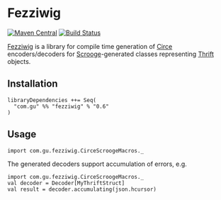 Fezziwig
========


[![Maven Central](https://maven-badges.herokuapp.com/maven-central/com.gu/fezziwig_2.11/badge.svg)](https://maven-badges.herokuapp.com/maven-central/com.gu/fezziwig_2.11) [![Build Status](https://travis-ci.org/guardian/fezziwig.svg?branch=master)](https://travis-ci.org/guardian/fezziwig)

[Fezziwig](https://en.wikipedia.org/wiki/Mr._Fezziwig) is a library for compile time generation of [Circe](https://github.com/circe/circe) encoders/decoders for [Scrooge](https://twitter.github.io/scrooge/)-generated classes representing [Thrift](http://thrift.apache.org/) objects.

Installation
------------
```
libraryDependencies ++= Seq(
  "com.gu" %% "fezziwig" % "0.6"
)
```

Usage
-----
```
import com.gu.fezziwig.CirceScroogeMacros._
``` 

The generated decoders support accumulation of errors, e.g.
```
import com.gu.fezziwig.CirceScroogeMacros._
val decoder = Decoder[MyThriftStruct]
val result = decoder.accumulating(json.hcursor)
```
